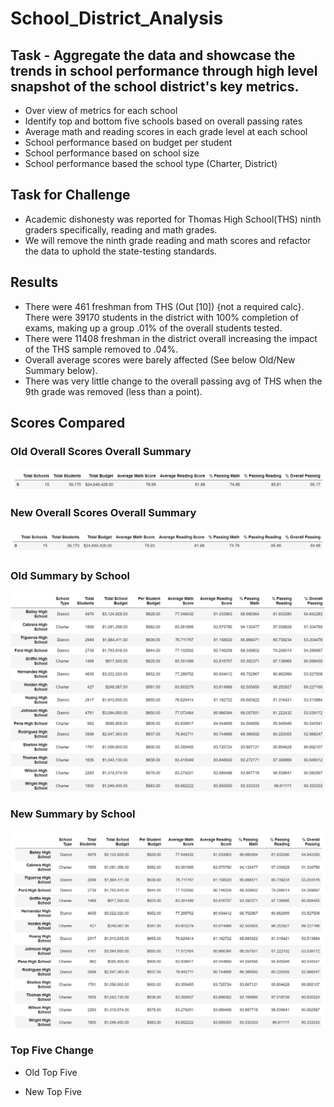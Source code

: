 # School_District_Analysis

## Task - Aggregate the data and showcase the trends in school performance through high level snapshot of the school district's key metrics.
- Over view of metrics for each school
- Identify top and bottom five schools based on overall passing rates
- Average math and reading scores in each grade level at each school
- School performance based on budget per student
- School performance based on school size
- School performance based the school type (Charter, District)

## Task for Challenge
- Academic dishonesty was reported for Thomas High School(THS) ninth graders specifically, reading and math grades.
- We will remove the ninth grade reading and math scores and refactor the data to uphold the state-testing standards.

## Results
- There were 461 freshman from THS (Out [10]) {not a required calc}.  There were 39170 students in the district with 100% completion of exams, making up a group .01% of the overall students tested.
- There were 11408 freshman in the district overall increasing the impact of the THS sample removed to .04%.
- Overall average scores were barely affected (See below Old/New Summary below).
- There was very little change to the overall passing avg of THS when the 9th grade was removed (less than a point).

## Scores Compared

### Old Overall Scores Overall Summary
![Old_Summary](Resources/Old_Summary.PNG)

### New Overall Scores Overall Summary
![New_Summary](Resources/New_Summary.PNG)

### Old Summary by School
![Old_District_Sum](Resources/Old_District_Sum.PNG)

### New Summary by School
![New_District_Sum](Resources/New_District_Sum.PNG)

### Top Five Change
- Old Top Five


- New Top Five


